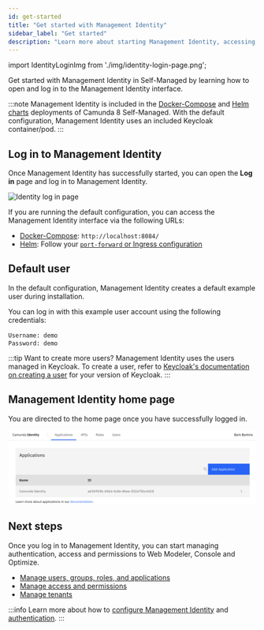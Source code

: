 ```yaml
---
id: get-started
title: "Get started with Management Identity"
sidebar_label: "Get started"
description: "Learn more about starting Management Identity, accessing the UI, default users, the home screen, and more."
---
```


import IdentityLoginImg from './img/identity-login-page.png';

Get started with Management Identity in Self-Managed by learning how to open and log in to the Management Identity interface.

:::note
Management Identity is included in the [Docker-Compose](/self-managed/quickstart/developer-quickstart/docker-compose.md) and [Helm charts](/self-managed/installation-methods/helm/install.md) deployments of Camunda 8 Self-Managed. With the default configuration, Management Identity uses an included Keycloak container/pod.
:::

## Log in to Management Identity

Once Management Identity has successfully started, you can open the **Log in** page and log in to Management Identity.

<img src={IdentityLoginImg} alt="Identity log in page" class="img-600"/>

If you are running the default configuration, you can access the Management Identity interface via the following URLs:

- [Docker-Compose](/self-managed/quickstart/developer-quickstart/docker-compose.md): `http://localhost:8084/`
- [Helm](/self-managed/installation-methods/helm/install.md): Follow your [`port-forward` or Ingress configuration](/self-managed/installation-methods/helm/configure/accessing-components-without-ingress.md)

## Default user

In the default configuration, Management Identity creates a default example user during installation.

You can log in with this example user account using the following credentials:

```text
Username: demo
Password: demo
```

:::tip Want to create more users?
Management Identity uses the users managed in Keycloak. To create a user, refer to [Keycloak's documentation on creating a user](https://www.keycloak.org/docs/latest/server_admin/#proc-creating-user_server_administration_guide) for your version of Keycloak.
:::

## Management Identity home page

You are directed to the home page once you have successfully logged in.

![identity-landing-page](./img/identity-landing-page.png)

## Next steps

Once you log in to Management Identity, you can start managing authentication, access and permissions to Web Modeler, Console and Optimize.

- [Manage users, groups, roles, and applications](application-user-group-role-management/identity-application-user-group-role-management-overview.md)
- [Manage access and permissions](access-management/access-management-overview.md)
- [Manage tenants](manage-tenants.md)

:::info
Learn more about how to [configure Management Identity](configuration/identity-configuration-overview.md) and [authentication](authentication.md).
:::
